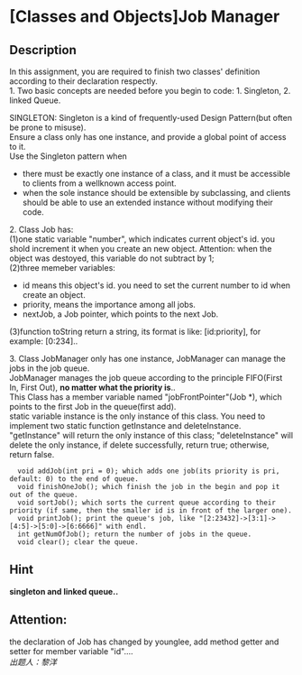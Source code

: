 # [Classes and Objects]Job Manager

## Description
In this assignment, you are required to finish two classes' definition
according to their declaration respectly.  
1\. Two basic concepts are needed before you begin to code: 1. Singleton, 2.
linked Queue.

SINGLETON: Singleton is a kind of frequently-used Design Pattern(but often be prone to misuse).  
    Ensure a class only has one instance, and provide a global point of access to it.  
    Use the Singleton pattern when  
- there must be exactly one instance of a class, and it must be accessible to clients from a wellknown access point.  
- when the sole instance should be extensible by subclassing, and clients should be able to use an extended instance without modifying their code.  

2\. Class Job has:  
(1)one static variable "number", which indicates current object's id. you shold increment it when you create an new object.        Attention: when the object was destoyed, this variable do not subtract by 1;  
(2)three memeber variables:    
- id means this object's id. you need to set the current number to id when create an object. 
- priority, means the importance among all jobs.
- nextJob, a Job pointer, which points to the next Job.    

(3)function toString return a string, its format is like: [id:priority], for example: [0:234]..

3\. Class JobManager only has one instance, JobManager can manage the jobs in
the job queue.  
    JobManager manages the job queue according to the principle FIFO(First In, First Out), **no matter what the priority is**..  
    This Class has a member variable named "jobFrontPointer"(Job *), which points to the first Job in the queue(first add).  
static variable instance is the only instance of this class. You need to
implement two static function getInstance and deleteInstance. "getInstance"
will return the only instance of this class; "deleteInstance" will delete the
only instance, if delete successfully, return true; otherwise, return false.   
```
  void addJob(int pri = 0); which adds one job(its priority is pri, default: 0) to the end of queue.  
  void finishOneJob(); which finish the job in the begin and pop it out of the queue.  
  void sortJob(); which sorts the current queue according to their priority (if same, then the smaller id is in front of the larger one).  
  void printJob(); print the queue's job, like "[2:23432]->[3:1]->[4:5]->[5:0]->[6:6666]" with endl.  
  int getNumOfJob(); return the number of jobs in the queue.  
  void clear(); clear the queue.
```

## Hint
**singleton and linked queue..**

## Attention:
the declaration of Job has changed by younglee, add method getter and setter for member variable "id"....   
*出题人：黎洋*
